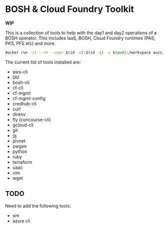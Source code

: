 # BOSH & Cloud Foundry Toolkit

**WIP**

This is a collection of tools to help with the day1 and day2 operations of a
BOSH operator. This includes IaaS, BOSH, Cloud Foundry runtimes (PAS, PKS, PFS
etc) and more.

``` bash
docker run -it --rm --user $(id -u):$(id -g) -v $(pwd):/workspace aussielunix/cftoolkit:latest /bin/bash

```

The current list of tools installed are:

* aws-cli
* bbl
* bosh-cli
* cf-cli
* cf-mgmt
* cf-mgmt-config
* credhub-cli
* curl
* direnv
* fly (concourse-cli)
* gcloud-cli
* git
* jq
* pivnet
* pwgen
* python
* ruby
* terraform
* uaac
* vim
* wget

## TODO

Need to add the following tools:

* om
* azure cli

